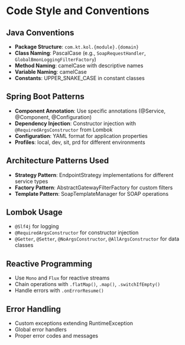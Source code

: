 # Code Style and Conventions

## Java Conventions
- **Package Structure**: `com.kt.kol.{module}.{domain}`
- **Class Naming**: PascalCase (e.g., `SoapRequestHandler`, `GlobalBmonLoggingFilterFactory`)
- **Method Naming**: camelCase with descriptive names
- **Variable Naming**: camelCase
- **Constants**: UPPER_SNAKE_CASE in constant classes

## Spring Boot Patterns
- **Component Annotation**: Use specific annotations (@Service, @Component, @Configuration)
- **Dependency Injection**: Constructor injection with `@RequiredArgsConstructor` from Lombok
- **Configuration**: YAML format for application properties
- **Profiles**: local, dev, sit, prd for different environments

## Architecture Patterns Used
- **Strategy Pattern**: EndpointStrategy implementations for different service types
- **Factory Pattern**: AbstractGatewayFilterFactory for custom filters
- **Template Pattern**: SoapTemplateManager for SOAP operations

## Lombok Usage
- `@Slf4j` for logging
- `@RequiredArgsConstructor` for constructor injection
- `@Getter`, `@Setter`, `@NoArgsConstructor`, `@AllArgsConstructor` for data classes

## Reactive Programming
- Use `Mono` and `Flux` for reactive streams
- Chain operations with `.flatMap()`, `.map()`, `.switchIfEmpty()`
- Handle errors with `.onErrorResume()`

## Error Handling
- Custom exceptions extending RuntimeException
- Global error handlers
- Proper error codes and messages